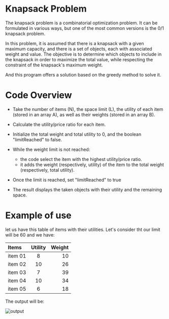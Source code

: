 # Knapsack Problem

The knapsack problem is a combinatorial optimization problem. It can be formulated in various ways, but one of the most common versions is the 0/1 knapsack problem.

In this problem, it is assumed that there is a knapsack with a given maximum capacity, and there is a set of objects, each with associated weight and value. The objective is to determine which objects to include in the knapsack in order to maximize the total value, while respecting the constraint of the knapsack's maximum weight.

And this program offers a solution based on the greedy method to solve it.



# Code Overview


- Take the number of items (N), the space limit (L), the utility of each item (stored in an array A), as well as their weights (stored in an array B).

- Calculate the utility/price ratio for each item.

- Initialize the total weight and total utility to 0, and the boolean "limitReached" to false.

- While the weight limit is not reached:
  - the code select the item with the highest utility/price ratio.
  - it adds the weight (respectively, utility) of the item to the total weight (respectively, total utility).

- Once the limit is reached, set "limitReached" to true

- The result displays the taken objects with their utility and the remaining space.


# Example of use

let us have this table of items with their utilities.
Let's consider tht our limit will be 60 and we have:

| Items             | Utility  | Weight |
| :---------------- | :------: | ----:  |
| item 01           |   8      | 10     |
| item 02           |   10     | 26     |
| item 03           |   7      | 39     |
| item 04           |   10     | 34     |
| item 05           |   6      | 18     |



The output will be:

![output](https://github.com/samAK02/Applied-Math-Problems/assets/131418700/78f0f405-9ccc-4bd9-83a0-20f4a93845d3)
